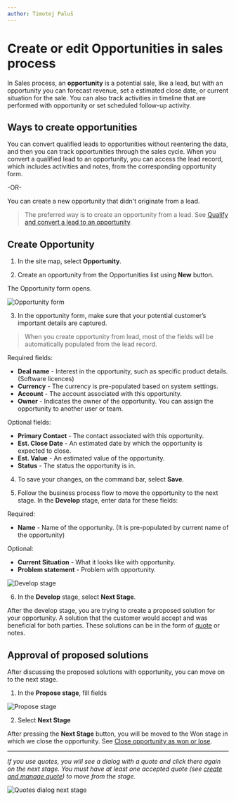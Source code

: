 ```yaml
---
author: Timotej Paluš
---
```


# Create or edit Opportunities in sales process

In Sales process, an **opportunity** is a potential sale, like a lead, but with an opportunity you can forecast revenue, set a estimated close date, or current situation for the sale. You can also track activities in timeline that are performed with opportunity or set scheduled follow-up activity.


## Ways to create opportunities

You can convert qualified leads to opportunities without reentering the data, and then you can track opportunities through the sales cycle. When you convert a qualified lead to an opportunity, you can access the lead record, which includes activities and notes, from the corresponding opportunity form.

-OR-

You can create a new opportunity that didn't originate from a lead.

> The preferred way is to create an opportunity from a lead. See [Qualify and convert a lead to an opportunity](/en/user-guide/model-driven-apps/business-process/sales/create-and-manage-lead/#qualify-and-convert-a-lead-to-an-opportunity).

## Create Opportunity

1) In the site map, select **Opportunity**.

2) Create an opportunity from the Opportunities list using **New** button.

The Opportunity form opens.

![Opportunity form](/.attachments/ModelDrivenAppUserGuide/opportunityForm.png)

3) In the opportunity form, make sure that your potential customer’s important details are captured.

> When you create opportunity from lead, most of the fields will be automatically populated from the lead record.

Required fields:

* **Deal name** - Interest in the opportunity, such as specific product details. (Software licences)
* **Currency** - The currency is pre-populated based on system settings.
* **Account** - The account associated with this opportunity.
* **Owner** - Indicates the owner of the opportunity. You can assign the opportunity to another user or team.

Optional fields:

* **Primary Contact** - The contact associated with this opportunity.
* **Est. Close Date** - An estimated date by which the opportunity is expected to close.
* **Est. Value** - An estimated value of the opportunity.
* **Status** - The status the opportunity is in.

4) To save your changes, on the command bar, select **Save**.

5) Follow the business process flow to move the opportunity to the next stage. In the **Develop** stage, enter data for these fields:

Required:

* **Name** - Name of the opportunity. (It is pre-populated by current name of the opportunity)

Optional:

* **Current Situation** - What it looks like with opportunity.
* **Problem statement** - Problem with opportunity.

![Develop stage](/.attachments/ModelDrivenAppUserGuide/developStage.png)

6) In the **Develop** stage, select **Next Stage**.

After the develop stage, you are trying to create a proposed solution for your opportunity. A solution that the customer would accept and was beneficial for both parties. These solutions can be in the form of [quote](/en/user-guide/model-driven-apps/business-process/sales/create-or-edit-quote/) or notes.

## Approval of proposed solutions
After discussing the proposed solutions with opportunity, you can move on to the next stage.

1) In the **Propose stage**, fill fields

![Propose stage](/.attachments/ModelDrivenAppUserGuide/fillInProposedStage.png)

2) Select **Next Stage**

After pressing the **Next Stage** button, you will be moved to the Won stage in which we close the opportunity. See [Close opportunity as won or lose](/en/user-guide/model-driven-apps/business-process/sales/close-opportunity/).

---
_If you use quotes, you will see a dialog with a quote and click there again on the next stage. You must have at least one accepted quote (see [create and manage quote](/en/user-guide/model-driven-apps/business-process/sales/create-and-manage-quote/)) to move from the stage._

![Quotes dialog next stage](/.attachments/ModelDrivenAppUserGuide/quoteDialogNextStage.png)




